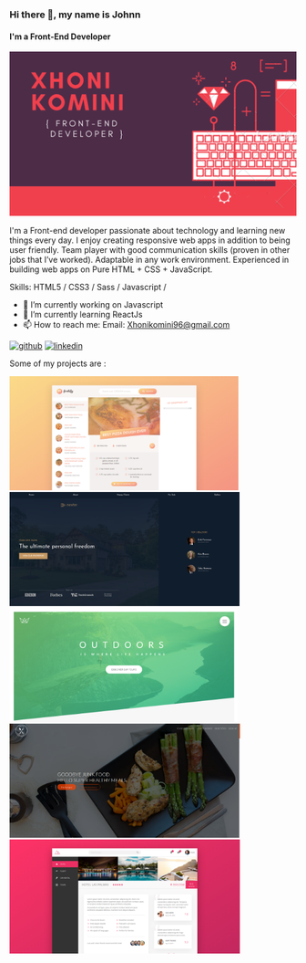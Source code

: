 
### Hi there 👋, my name is Johnn
#### I'm a Front-End Developer
![Front-End Developer](https://github.com/Xhoni96/xhoni96/blob/master/XHONI%20KOMINI.png)

I'm a Front-end developer passionate about technology and learning new things every day. 
I enjoy creating responsive web apps in addition to being user friendly. 
Team player with good communication skills (proven in other jobs that I’ve worked). 
Adaptable in any work environment. 
Experienced in building web apps on Pure HTML + CSS + JavaScript. 

Skills:  HTML5 / CSS3 / Sass / Javascript /

- 🔭 I’m currently working on Javascript 
- 🌱 I’m currently learning ReactJs 
- 📫 How to reach me: Email: Xhonikomini96@gmail.com 


[<img src='https://cdn.jsdelivr.net/npm/simple-icons@3.0.1/icons/github.svg' alt='github' height='40'>](https://github.com/xhoni96)  [<img src='https://cdn.jsdelivr.net/npm/simple-icons@3.0.1/icons/linkedin.svg' alt='linkedin' height='40'>](https://www.linkedin.com/in/xhonikomini/)  


Some of my projects are :

[<img src='https://github.com/Xhoni96/xhoni96/blob/master/forkify.png' alt='Forkify App' height='200'>](https://forkify-test.netlify.app/) 
[<img src='https://github.com/Xhoni96/xhoni96/blob/master/estate.png' alt='Estate App' height='200'>](https://yourestate.netlify.app/) 
[<img src='https://github.com/Xhoni96/xhoni96/blob/master/natours.png' alt='Natours App' height='200'>](https://travelnature.netlify.app/) 
[<img src='https://github.com/Xhoni96/xhoni96/blob/master/omnifood.png' alt='OmniFood App' height='200'>](https://omnitaste.netlify.app/)
[<img src='https://github.com/Xhoni96/xhoni96/blob/master/trillo.png' alt='Trillo App' height='200'>](https://trilloflex.netlify.app/)






